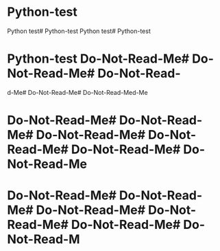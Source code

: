# Python-test
Python test# Python-test
Python test# Python-test
# Python-test Do-Not-Read-Me# Do-Not-Read-Me# Do-Not-Read-

d-Me# Do-Not-Read-Me# Do-Not-Read-Med-Me
# Do-Not-Read-Me# Do-Not-Read-Me# Do-Not-Read-Me# Do-Not-Read-Me# Do-Not-Read-Me# Do-Not-Read-Me


# Do-Not-Read-Me# Do-Not-Read-Me# Do-Not-Read-Me# Do-Not-Read-Me# Do-Not-Read-Me# Do-Not-Read-M
